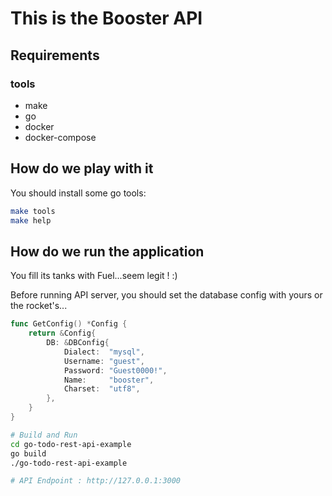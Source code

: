 # This is the Booster API

## Requirements

### tools

- make
- go
- docker
- docker-compose

## How do we play with it

You should install some go tools:

```bash
make tools
make help
```

## How do we run the application

You fill its tanks with Fuel...seem legit ! :)

Before running API server, you should set the database config with yours or the rocket's...
```go
func GetConfig() *Config {
	return &Config{
		DB: &DBConfig{
			Dialect:  "mysql",
			Username: "guest",
			Password: "Guest0000!",
			Name:     "booster",
			Charset:  "utf8",
		},
	}
}
```

```bash
# Build and Run
cd go-todo-rest-api-example
go build
./go-todo-rest-api-example

# API Endpoint : http://127.0.0.1:3000
```

